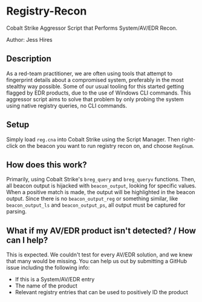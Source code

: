 # Registry-Recon
Cobalt Strike Aggressor Script that Performs System/AV/EDR Recon.

Author: Jess Hires

## Description
As a red-team practitioner, we are often using tools that attempt to fingerprint details about a compromised system, preferably in the most stealthy way possible. Some of our usual tooling for this started getting flagged by EDR products, due to the use of Windows CLI commands. This aggressor script aims to solve that problem by only probing the system using native registry queries, no CLI commands.

## Setup
Simply load `reg.cna` into Cobalt Strike using the Script Manager. Then right-click on the beacon you want to run registry recon on, and choose `RegEnum`.

## How does this work?
Primarily, using Cobalt Strike's `breg_query` and `breg_queryv` functions. Then, all beacon output is hijacked with `beacon_output`, looking for specific values. When a positive match is made, the output will be highlighted in the beacon output. Since there is no `beacon_output_reg` or something similar, like `beacon_output_ls` and `beacon_output_ps`, all output must be captured for parsing.

## What if my AV/EDR product isn't detected? / How can I help?
This is expected. We couldn't test for every AV/EDR solution, and we knew that many would be missing. You can help us out by submitting a GitHub issue including the following info:
* If this is a System/AV/EDR entry
* The name of the product
* Relevant registry entries that can be used to positively ID the product
